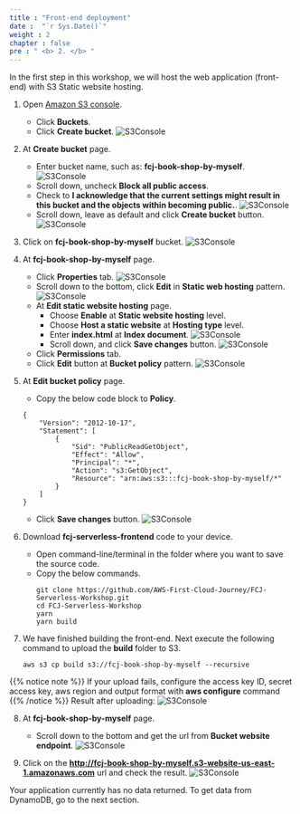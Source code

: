 ```yaml
---
title : "Front-end deployment"
date :  "`r Sys.Date()`" 
weight : 2 
chapter : false
pre : " <b> 2. </b> "
---
```

In the first step in this workshop, we will host the web application (front-end) with S3 Static website hosting. 

1. Open [Amazon S3 console](https://s3.console.aws.amazon.com/s3/get-started?region=ap-southeast-2).
    - Click **Buckets**.
    - Click **Create bucket**. 
![S3Console](/images/temp/1/1.png?width=90pc)

2. At **Create bucket** page.
    - Enter bucket name, such as: **fcj-book-shop-by-myself**.
  ![S3Console](/images/temp/1/2.png?width=90pc)
    - Scroll down, uncheck **Block all public access**.
    - Check to **I acknowledge that the current settings might result in this bucket and the objects within becoming public.**.
  ![S3Console](/images/temp/1/3.png?width=90pc)
    - Scroll down, leave as default and click **Create bucket** button.
  ![S3Console](/images/temp/1/4.png?width=90pc)

3. Click on **fcj-book-shop-by-myself** bucket.
![S3Console](/images/temp/1/5.png?width=90pc)

4. At **fcj-book-shop-by-myself** page.
    - Click **Properties** tab.
  ![S3Console](/images/temp/1/6.png?width=90pc)
    - Scroll down to the bottom, click **Edit** in **Static web hosting** pattern.
  ![S3Console](/images/temp/1/7.png?width=90pc)
    - At **Edit static website hosting** page.
      - Choose **Enable** at **Static website hosting** level.
      - Choose **Host a static website** at **Hosting type** level.
      - Enter **index.html** at **Index document**.
    ![S3Console](/images/temp/1/8.png?width=90pc)
      - Scroll down, and click **Save changes** button.
    ![S3Console](/images/temp/1/9.png?width=90pc)
    - Click **Permissions** tab.
    - Click **Edit** button at **Bucket policy** pattern.
  ![S3Console](/images/temp/1/10.png?width=90pc)

5. At **Edit bucket policy** page.
    - Copy the below code block to **Policy**.
    ```
    {
        "Version": "2012-10-17",
        "Statement": [
            {
                "Sid": "PublicReadGetObject",
                "Effect": "Allow",
                "Principal": "*",
                "Action": "s3:GetObject",
                "Resource": "arn:aws:s3:::fcj-book-shop-by-myself/*"
            }
        ]
    }
    ```
    - Click **Save changes** button.
![S3Console](/images/temp/1/11.png?width=90pc)

6. Download **fcj-serverless-frontend** code to your device.
    - Open command-line/terminal in the folder where you want to save the source code.
    - Copy the below commands.
        ```
        git clone https://github.com/AWS-First-Cloud-Journey/FCJ-Serverless-Workshop.git
        cd FCJ-Serverless-Workshop
        yarn
        yarn build
        ```

7. We have finished building the front-end. Next execute the following command to upload the **build** folder to S3.
    ```
    aws s3 cp build s3://fcj-book-shop-by-myself --recursive
    ```
  {{% notice note %}}
  If your upload fails, configure the access key ID, secret access key, aws region and output format with **aws configure** command
  {{% /notice %}}
  Result after uploading:
![S3Console](/images/temp/1/12.png?width=90pc)

8. At **fcj-book-shop-by-myself** page.
    - Scroll down to the bottom and get the url from **Bucket website endpoint**.
![S3Console](/images/temp/1/13.png?width=90pc)

9. Click on the **http://fcj-book-shop-by-myself.s3-website-us-east-1.amazonaws.com** url and check the result.
![S3Console](/images/temp/1/14.png?width=90pc)

Your application currently has no data returned. To get data from DynamoDB, go to the next section.